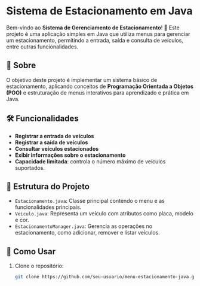 # Sistema de Estacionamento em Java

Bem-vindo ao **Sistema de Gerenciamento de Estacionamento**! 🚗 Este projeto é uma aplicação simples em Java que utiliza menus para gerenciar um estacionamento, permitindo a entrada, saída e consulta de veículos, entre outras funcionalidades.

## 📖 Sobre

O objetivo deste projeto é implementar um sistema básico de estacionamento, aplicando conceitos de **Programação Orientada a Objetos (POO)** e estruturação de menus interativos para aprendizado e prática em Java.

## 🛠️ Funcionalidades

- **Registrar a entrada de veículos**  
- **Registrar a saída de veículos**  
- **Consultar veículos estacionados**  
- **Exibir informações sobre o estacionamento**  
- **Capacidade limitada**: controla o número máximo de veículos suportados.  

## 📂 Estrutura do Projeto

- `Estacionamento.java`: Classe principal contendo o menu e as funcionalidades principais.
- `Veiculo.java`: Representa um veículo com atributos como placa, modelo e cor.
- `EstacionamentoManager.java`: Gerencia as operações no estacionamento, como adicionar, remover e listar veículos.

## 📝 Como Usar

1. Clone o repositório:
   ```bash
   git clone https://github.com/seu-usuario/menu-estacionamento-java.git
